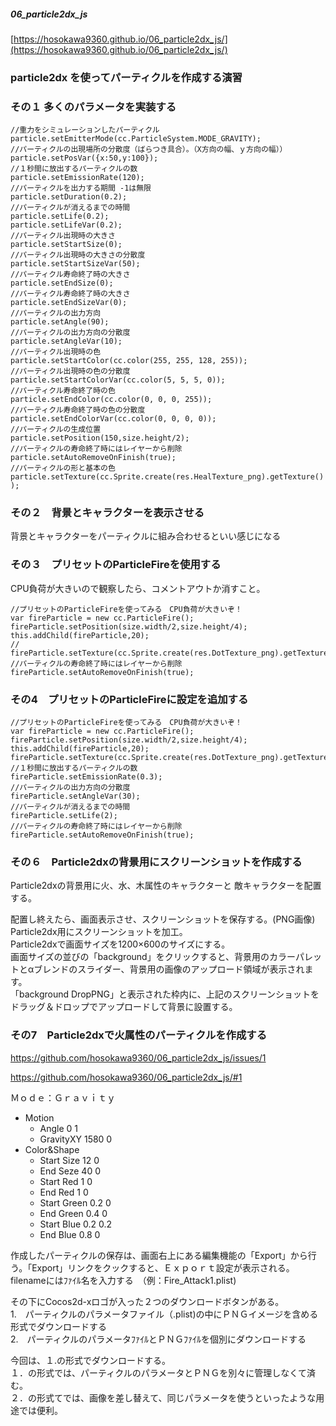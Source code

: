 ##### 06_particle2dx_js  
[https://hosokawa9360.github.io/06_particle2dx_js/](https://hosokawa9360.github.io/06_particle2dx_js/)

### particle2dx を使ってパーティクルを作成する演習

### その１ 多くのパラメータを実装する
```
//重力をシミュレーションしたパーティクル
particle.setEmitterMode(cc.ParticleSystem.MODE_GRAVITY);
//パーティクルの出現場所の分散度（ばらつき具合）。（X方向の幅、ｙ方向の幅））
particle.setPosVar({x:50,y:100});
//１秒間に放出するパーティクルの数
particle.setEmissionRate(120);
//パーティクルを出力する期間 -1は無限
particle.setDuration(0.2);
//パーティクルが消えるまでの時間
particle.setLife(0.2);
particle.setLifeVar(0.2);
//パーティクル出現時の大きさ
particle.setStartSize(0);
//パーティクル出現時の大きさの分散度
particle.setStartSizeVar(50);
//パーティクル寿命終了時の大きさ
particle.setEndSize(0);
//パーティクル寿命終了時の大きさ
particle.setEndSizeVar(0);
//パーティクルの出力方向
particle.setAngle(90);
//パーティクルの出力方向の分散度
particle.setAngleVar(10);
//パーティクル出現時の色
particle.setStartColor(cc.color(255, 255, 128, 255));
//パーティクル出現時の色の分散度
particle.setStartColorVar(cc.color(5, 5, 5, 0));
//パーティクル寿命終了時の色
particle.setEndColor(cc.color(0, 0, 0, 255));
//パーティクル寿命終了時の色の分散度
particle.setEndColorVar(cc.color(0, 0, 0, 0));
//パーティクルの生成位置
particle.setPosition(150,size.height/2);
//パーティクルの寿命終了時にはレイヤーから削除
particle.setAutoRemoveOnFinish(true);
//パーティクルの形と基本の色
particle.setTexture(cc.Sprite.create(res.HealTexture_png).getTexture() );
```

### その２　背景とキャラクターを表示させる
背景とキャラクターをパーティクルに組み合わせるといい感じになる


### その３　プリセットのParticleFireを使用する
CPU負荷が大きいので観察したら、コメントアウトか消すこと。
```
//プリセットのParticleFireを使ってみる　CPU負荷が大きいぞ！
var fireParticle = new cc.ParticleFire();
fireParticle.setPosition(size.width/2,size.height/4);
this.addChild(fireParticle,20);
//  fireParticle.setTexture(cc.Sprite.create(res.DotTexture_png).getTexture());
//パーティクルの寿命終了時にはレイヤーから削除
fireParticle.setAutoRemoveOnFinish(true);
```

### その4　プリセットのParticleFireに設定を追加する
```
//プリセットのParticleFireを使ってみる　CPU負荷が大きいぞ！
var fireParticle = new cc.ParticleFire();
fireParticle.setPosition(size.width/2,size.height/4);
this.addChild(fireParticle,20);
fireParticle.setTexture(cc.Sprite.create(res.DotTexture_png).getTexture());
//１秒間に放出するパーティクルの数
fireParticle.setEmissionRate(0.3);
//パーティクルの出力方向の分散度
fireParticle.setAngleVar(30);
//パーティクルが消えるまでの時間
fireParticle.setLife(2);
//パーティクルの寿命終了時にはレイヤーから削除
fireParticle.setAutoRemoveOnFinish(true);
```
### その６　Particle2dxの背景用にスクリーンショットを作成する
Particle2dxの背景用に火、水、木属性のキャラクターと
敵キャラクターを配置する。  

配置し終えたら、画面表示させ、スクリーンショットを保存する。(PNG画像)  
Particle2dx用にスクリーンショットを加工。  
Particle2dxで画面サイズを1200×600のサイズにする。  
画面サイズの並びの「background」をクリックすると、背景用のカラーパレットとαブレンドのスライダー、背景用の画像のアップロード領域が表示されます。  
「background DropPNG」と表示された枠内に、上記のスクリーンショットをドラッグ＆ドロップでアップロードして背景に設置する。  


### その7　Particle2dxで火属性のパーティクルを作成する

https://github.com/hosokawa9360/06_particle2dx_js/issues/1

https://github.com/hosokawa9360/06_particle2dx_js/#1

Ｍｏｄｅ：Ｇｒａｖｉｔｙ  
* Motion   
    * Angle  0 1  
    * GravityXY 1580 0  
* Color&Shape  
    * Start Size 12 0  
    * End Seze 40 0   
    * Start Red 1 0
    * End Red 1 0
    * Start Green 0.2 0
    * End Green 0.4 0
    * Start Blue 0.2 0.2
    * End Blue 0.8 0   

作成したパーティクルの保存は、画面右上にある編集機能の「Export」から行う。「Export」リンクをクックすると、Ｅｘｐｏｒｔ設定が表示される。  
filenameにはﾌｧｲﾙ名を入力する　（例：Fire_Attack1.plist)  

その下にCocos2d-xロゴが入った２つのダウンロードボタンがある。  
 1.　パーティクルのパラメータファイル（.plist)の中にＰＮＧイメージを含める形式でダウンロードする  
 2.　パーティクルのパラメータﾌｧｲﾙとＰＮＧﾌｧｲﾙを個別にダウンロードする  

今回は、１.の形式でダウンロードする。  
１．の形式では、パーティクルのパラメータとＰＮＧを別々に管理しなくて済む。  
２．の形式てでは、画像を差し替えて、同じパラメータを使うといったような用途では便利。  
